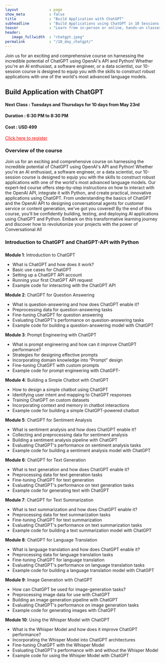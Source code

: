 ```yaml
---
layout              : page
show_meta           : false
title               : "Build Application with ChatGPT"
subheadline         : "Build Applications using ChatGPT in 10 Sessions using OpenAI API and Python"
teaser              : "Learn from in-person or online, hands-on classes taught by industry experts"
header:
   image_fullwidth  : "chatgpt.jpeg"
permalink           : "/10_day_chatgpt/"
---
```



Join us for an exciting and comprehensive course on harnessing the incredible potential of ChatGPT using OpenAI's API and Python! Whether you're an AI enthusiast, a software engineer, or a data scientist, our 10-session course is designed to equip you with the skills to construct robust applications with one of the world's most advanced language models.

## Build Application with ChatGPT

#### Next Class : Tuesdays and Thursdays for 10 days from  May 23rd  
#### Duration   : 6:30 PM to 8:30 PM 
#### Cost       : USD 499 

<a href="https://www.mlacademy.io/register_chatgpt_course" style="color: red;">Click here to register</a>


### Overview of the course
Join us for an exciting and comprehensive course on harnessing the incredible potential of ChatGPT using OpenAI's API and Python! Whether you're an AI enthusiast, a software engineer, or a data scientist, our 10-session course is designed to equip you with the skills to construct robust applications with one of the world's most advanced language models.
Our expert-led course offers step-by-step instructions on how to interact with the OpenAI API, integrate it with Python, and create practical, innovative applications using ChatGPT. From understanding the basics of ChatGPT and the OpenAI API to designing conversational agents for customer service or content generation, we've got you covered!
By the end of this course, you'll be confidently building, testing, and deploying AI applications using ChatGPT and Python. Embark on this transformative learning journey and discover how to revolutionize your projects with the power of Conversational AI!

### Introduction to ChatGPT and ChatGPT-API with Python
### 

**Module 1**: Introduction to ChatGPT
- What is ChatGPT and how does it work?
- Basic use cases for ChatGPT
- Setting up a ChatGPT API account
- Running your first ChatGPT API request
- Example code for interacting with the ChatGPT API


**Module 2**: ChatGPT for Question Answering   
- What is question-answering and how does ChatGPT enable it?   
- Preprocessing data for question-answering tasks  
- Fine-tuning ChatGPT for question answering   
- Evaluating ChatGPT's performance on question-answering tasks 
- Example code for building a question-answering model with ChatGPT


**Module 3**: Prompt Engineering with ChatGPT 
- What is prompt engineering and how can it improve ChatGPT performance?   
- Strategies for designing effective prompts   
- Incorporating domain knowledge into “Prompt” design
- Fine-tuning ChatGPT with custom prompts  
- Example code for prompt engineering with ChatGPT-


**Module 4**: Building a Simple Chatbot with ChatGPT
- How to design a simple chatbot using ChatGPT
- Identifying user intent and mapping to ChatGPT responses
- Training ChatGPT on custom datasets
- Incorporating context and memory in chatbot interactions
- Example code for building a simple ChatGPT-powered chatbot


**Module 5**: ChatGPT for Sentiment Analysis 
- What is sentiment analysis and how does ChatGPT enable it?   
- Collecting and preprocessing data for sentiment analysis 
- Building a sentiment analysis pipeline with ChatGPT  
- Evaluating ChatGPT's performance on sentiment analysis tasks 
- Example code for building a sentiment analysis model with ChatGPT


**Module 6**: ChatGPT for Text Generation       
- What is text generation and how does ChatGPT enable it?  
- Preprocessing data for text generation tasks 
- Fine-tuning ChatGPT for text generation  
- Evaluating ChatGPT's performance on text generation tasks
- Example code for generating text with ChatGPT



**Module 7**: ChatGPT for Text Summarization  
- What is text summarization and how does ChatGPT enable it? 
- Preprocessing data for text summarization tasks 
- Fine-tuning ChatGPT for text summarization 
- Evaluating ChatGPT's performance on text summarization tasks 
-  Example code for building a text summarization model with ChatGPT 


**Module 8**: ChatGPT for Language Translation
- What is language translation and how does ChatGPT enable it? 
- Preprocessing data for language translation tasks
- Fine-tuning ChatGPT for language translation 
- Evaluating ChatGPT's performance on language translation tasks   
- Example code for building a language translation model with ChatGPT  


**Module 9**: Image Generation with ChatGPT 
- How can ChatGPT be used for image-generation tasks? 
- Preprocessing image data for use with ChatGPT 
- Building an image generation pipeline with ChatGPT 
- Evaluating ChatGPT's performance on image generation tasks 
- Example code for generating images with ChatGPT 

**Module 10**: Using the Whisper Model with ChatGPT 
- What is the Whisper Model and how does it improve ChatGPT performance? 
- Incorporating the Whisper Model into ChatGPT architectures 
- Fine-tuning ChatGPT with the Whisper Model
- Evaluating ChatGPT's performance with and without the Whisper Model
- Example code for using the Whisper Model with ChatGPT